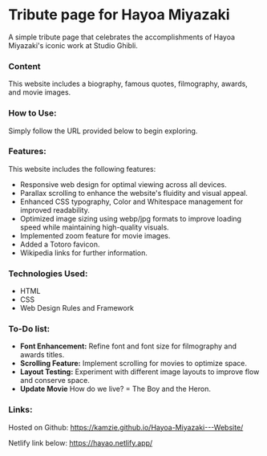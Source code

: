 # Tribute page for Hayoa Miyazaki

A simple tribute page that celebrates the accomplishments of Hayoa Miyazaki's iconic work at Studio Ghibli. 

### Content

This website includes a biography, famous quotes, filmography, awards, and movie images.

### How to Use:

Simply follow the URL provided below to begin exploring.

### Features:

This website includes the following features:

* Responsive web design for optimal viewing across all devices.
* Parallax scrolling to enhance the website's fluidity and visual appeal.
* Enhanced CSS typography, Color and Whitespace management for improved readability.
* Optimized image sizing using webp/jpg formats to improve loading speed while maintaining high-quality visuals.
* Implemented zoom feature for movie images.
* Added a Totoro favicon.
* Wikipedia links for further information.

### Technologies Used:

* HTML
* CSS
* Web Design Rules and Framework

### To-Do list:

* **Font Enhancement:** Refine font and font size for filmography and awards titles.
* **Scrolling Feature:** Implement scrolling for movies to optimize space.
* **Layout Testing:** Experiment with different image layouts to improve flow and conserve space.
* **Update Movie** How do we live? = The Boy and the Heron.

### Links:

Hosted on Github: https://kamzie.github.io/Hayoa-Miyazaki---Website/

Netlify link below: https://hayao.netlify.app/
